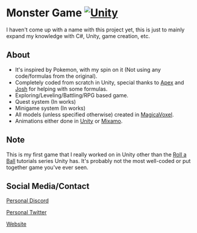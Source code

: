 # Monster Game [![Unity](https://img.shields.io/badge/type-unity--game-orange.svg)](https://unity3d.com/)

I haven't come up with a name with this project yet, this is just to mainly expand my knowledge with C#, Unity, game creation, etc.

## About

* It's inspired by Pokemon, with my spin on it (Not using any code/formulas from the original).
* Completely coded from scratch in Unity, special thanks to [Apex](https://twitter.com/RL_Apex) and [Josh](https://twitter.com/j0shht) for helping with some formulas.
* Exploring/Leveling/Battling/RPG based game.
* Quest system (In works)
* Minigame system (In works)
* All models (unless specified otherwise) created in [MagicaVoxel](https://ephtracy.github.io/).
* Animations either done in [Unity](https://unity3d.com/) or [Mixamo](https://www.mixamo.com).

## Note

This is my first game that I really worked on in Unity other than the [Roll a Ball](https://unity3d.com/learn/tutorials/s/roll-ball-tutorial) tutorials series Unity has. It's probably not the most well-coded or put together game you've ever seen.

## Social Media/Contact
[Personal Discord](https://discord.gg/JnB6xtg)

[Personal Twitter](https://twitter.com/JupsTV)

[Website](https://www.isaacoram.ca)
